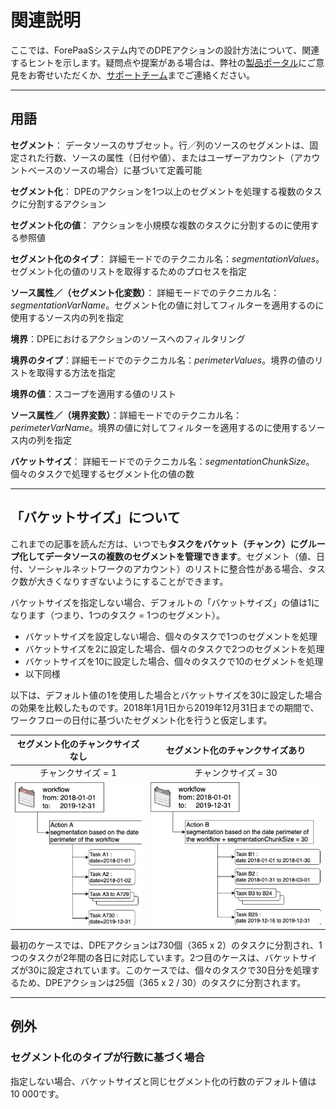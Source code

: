 # 関連説明

ここでは、ForePaaSシステム内でのDPEアクションの設計方法について、関連するヒントを示します。疑問点や提案がある場合は、弊社の[製品ポータル](https://portal.productboard.com/ag7nnwdkssrkoqbtjmhdtkfl)にご意見をお寄せいただくか、[サポートチーム](https://support.forepaas.com/)までご連絡ください。

---

## 用語

**セグメント**：
データソースのサブセット。行／列のソースのセグメントは、固定された行数、ソースの属性（日付や値）、またはユーザーアカウント（アカウントベースのソースの場合）に基づいて定義可能
 
**セグメント化**：
DPEのアクションを1つ以上のセグメントを処理する複数のタスクに分割するアクション
 
**セグメント化の値**：
アクションを小規模な複数のタスクに分割するのに使用する参照値

**セグメント化のタイプ**：
詳細モードでのテクニカル名：*segmentationValues*。セグメント化の値のリストを取得するためのプロセスを指定
 
**ソース属性／（セグメント化変数）**：
詳細モードでのテクニカル名：*segmentationVarName*。セグメント化の値に対してフィルターを適用するのに使用するソース内の列を指定

**境界**：DPEにおけるアクションのソースへのフィルタリング

**境界のタイプ**：詳細モードでのテクニカル名：*perimeterValues*。境界の値のリストを取得する方法を指定

**境界の値**：スコープを適用する値のリスト

**ソース属性／（境界変数）**：詳細モードでのテクニカル名：*perimeterVarName*。境界の値に対してフィルターを適用するのに使用するソース内の列を指定

**バケットサイズ**：
詳細モードでのテクニカル名：*segmentationChunkSize*。個々のタスクで処理するセグメント化の値の数

---

## 「バケットサイズ」について

これまでの記事を読んだ方は、いつでも**タスクをバケット（チャンク）にグループ化してデータソースの複数のセグメントを管理できます**。セグメント（値、日付、ソーシャルネットワークのアカウント）のリストに整合性がある場合、タスク数が大きくなりすぎないようにすることができます。

バケットサイズを指定しない場合、デフォルトの「バケットサイズ」の値は1になります（つまり、1つのタスク = 1つのセグメント）。
* バケットサイズを設定しない場合、個々のタスクで1つのセグメントを処理
* バケットサイズを2に設定した場合、個々のタスクで2つのセグメントを処理
* バケットサイズを10に設定した場合、個々のタスクで10のセグメントを処理
* 以下同様

以下は、デフォルト値の1を使用した場合とバケットサイズを30に設定した場合の効果を比較したものです。2018年1月1日から2019年12月31日までの期間で、ワークフローの日付に基づいたセグメント化を行うと仮定します。 

| セグメント化のチャンクサイズなし | セグメント化のチャンクサイズあり |
|             :------------------:          |          :-----------------:           |
|             チャンクサイズ = 1          |          チャンクサイズ = 30           |
| ![buck-size-1](picts/04-bucket-size-1.png) | ![buck-size-2](picts/04-bucket-size-2.png) |

最初のケースでは、DPEアクションは730個（365 x 2）のタスクに分割され、1つのタスクが2年間の各日に対応しています。2つ目のケースは、バケットサイズが30に設定されています。このケースでは、個々のタスクで30日分を処理するため、DPEアクションは25個（365 x 2 / 30）のタスクに分割されます。

---

## 例外

### セグメント化のタイプが行数に基づく場合
指定しない場合、バケットサイズと同じセグメント化の行数のデフォルト値は10 000です。 
